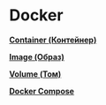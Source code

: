 # Docker

[****Container (Контейнер)****](Notes/Container%20(Контейнер).md)

[****Image (Образ)****](Notes/Image%20(Образ).md)

[****Volume (Том)****](Notes/Volume%20(Том).md)

[****Docker Compose****](Notes/Docker%20Compose.md)